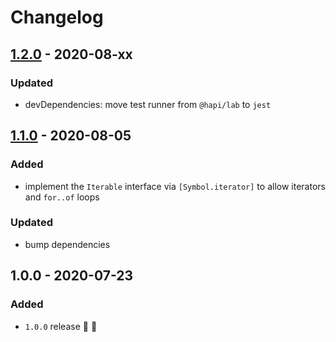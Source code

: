 # Changelog


## [1.2.0](https://github.com/supercharge/set/compare/v1.1.0...v1.2.0) - 2020-08-xx

### Updated
- devDependencies: move test runner from `@hapi/lab` to `jest`


## [1.1.0](https://github.com/supercharge/set/compare/v1.0.0...v1.1.0) - 2020-08-05

### Added
- implement the `Iterable` interface via `[Symbol.iterator]` to allow iterators and `for..of` loops

### Updated
- bump dependencies


## 1.0.0 - 2020-07-23

### Added
- `1.0.0` release 🚀 🎉
